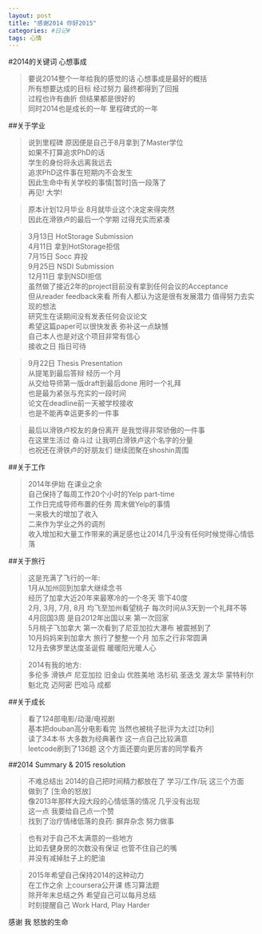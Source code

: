 ```yaml
---
layout: post
title: "感谢2014 你好2015"
categories: #日记#
tags: 心情
---
```


#2014的关键词 心想事成
>要说2014整个一年给我的感觉的话 心想事成是最好的概括   
>所有想要达成的目标 经过努力 最终都得到了回报   
>过程也许有曲折 但结果都是很好的   
>同时2014也是成长的一年 里程碑式的一年   

##关于学业
>说到里程碑 原因便是自己于8月拿到了Master学位   
>如果不打算追求PhD的话   
>学生的身份将永远离我远去   
>追求PhD这件事在短期内不会发生   
>因此生命中有关学校的事情[暂时]告一段落了   
>再见! 大学!

>原本计划12月毕业 8月就毕业这个决定来得突然   
>因此在滑铁卢的最后一个学期 过得充实而紧凑   

>3月13日  HotStorage Submission   
>4月11日  拿到HotStorage拒信   
>7月15日  Socc 弃投   
>9月25日  NSDI Submission   
>12月11日 拿到NSDI拒信   
>虽然做了接近2年的project目前没有拿到任何会议的Acceptance   
>但从reader feedback来看 所有人都认为这是很有发展潜力 值得努力去实现的想法   
>研究生在读期间没有发表任何会议论文   
>希望这篇paper可以很快发表 弥补这一点缺憾   
>自己本人也是对这个项目非常有信心   
>接收之日 指日可待   

>9月22日 Thesis Presentation   
>从提笔到最后答辩 经历一个月   
>从交给导师第一版draft到最后done 用时一个礼拜   
>也是最为紧张与充实的一段时间   
>论文在deadline前一天被学校接收   
>也是不能再幸运更多的一件事   

>最后以滑铁卢校友的身份离开 是我觉得非常骄傲的一件事   
>在这里生活过 奋斗过 让我明白滑铁卢这个名字的分量   
>也祝还在滑铁卢的好朋友们 继续团聚在shoshin周围


##关于工作
>2014年伊始 在课业之余   
>自己保持了每周工作20个小时的Yelp part-time   
>工作日完成导师布置的任务 周末做Yelp的事情   
>一来极大的增加了收入   
>二来作为学业之外的调剂   
>收入增加和大量工作带来的满足感也让2014几乎没有任何时候觉得心情低落   


##关于旅行
>这是充满了飞行的一年:   
>1月从加州回到加拿大继续念书   
>经历了加拿大近20年来最寒冷的一个冬天 零下40度   
>2月, 3月, 7月, 8月 均飞至加州看望桃子 每次时间从3天到一个礼拜不等   
>4月回国3周 是自2012年出国以来 第一次回家   
>5月桃子飞加拿大 第一次看到了尼亚加拉大瀑布 被震撼到了   
>10月妈妈来到加拿大 旅行了整整一个月 加东之行非常圆满   
>12月去佛罗里达度圣诞假 暖暖阳光暖人心   

>2014有我的地方:   
>多伦多 滑铁卢 尼亚加拉 旧金山 优胜美地 洛杉矶 圣迭戈 渥太华 蒙特利尔 魁北克 迈阿密 巴哈马 成都   


##关于成长
>看了124部电影/动漫/电视剧   
>基本把douban高分电影看完 当然也被桃子批评为太过[功利]   
>读了34本书 大多数为经典著作 这一点自己比较满意   
>leetcode刷到了136题 这个方面还要向更厉害的同学看齐   


##2014 Summary & 2015 resolution
>不难总结出 2014的自己把时间精力都放在了 学习/工作/玩 这三个方面   
>做到了 [生命的怒放]   
>像2013年那样大段大段的心情低落的情况 几乎没有出现   
>这一点 我要给自己点一个赞   
>找到了治疗情绪低落的良药: 摒弃杂念 努力做事   

>也有对于自己不太满意的一些地方   
>比如去健身房的次数没有保证 也管不住自己的嘴   
>并没有减掉肚子上的肥油   

>2015年希望自己保持2014的这种动力   
>在工作之余 上coursera公开课 练习算法题   
>除开年末总结之外 希望自己可以每月总结   
>时刻提醒自己 Work Hard, Play Harder   

感谢 我 怒放的生命